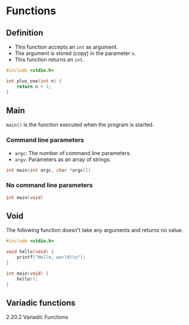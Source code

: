 # Functions

## Definition

- This function accepts an `int` as argument.
- The argument is stored (copy) in the parameter `n`.
- This function returns an `int`.

```c
#include <stdio.h>

int plus_one(int n) {
    return n + 1;
}
```

## Main

`main()` is the function executed when the program is started.

### Command line parameters

- `argc`: The number of command line parameters.
- `argv`: Parameters as an array of strings.

```c
int main(int argc, char *argv[])
```

### No command line parameters

```c
int main(void)
```

## Void

The following function doesn't take any arguments and returns no value.
```c
#include <stdio.h>

void hello(void) {
    printf("Hello, world!\n");
}

int main(void) {
    hello();
}
```

## Variadic functions

2.20.2 Variadic Functions
